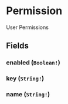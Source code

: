 # Permission

User Permissions

## Fields

### enabled (`Boolean!`)

### key (`String!`)

### name (`String!`)
